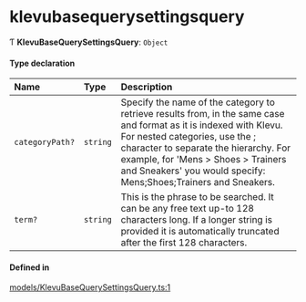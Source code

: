 # klevubasequerysettingsquery
      
Ƭ **KlevuBaseQuerySettingsQuery**: `Object`

#### Type declaration

| Name | Type | Description |
| :------ | :------ | :------ |
| `categoryPath?` | `string` | Specify the name of the category to retrieve results from, in the same case and format as it is indexed with Klevu.  For nested categories, use the ; character to separate the hierarchy. For example, for 'Mens > Shoes > Trainers and Sneakers' you would specify: Mens;Shoes;Trainers and Sneakers. |
| `term?` | `string` | This is the phrase to be searched. It can be any free text up-to 128 characters long. If a longer string is provided it is automatically truncated after the first 128 characters. |

#### Defined in

[models/KlevuBaseQuerySettingsQuery.ts:1](https://github.com/klevultd/frontend-sdk/blob/1b37b18/packages/klevu-core/src/models/KlevuBaseQuerySettingsQuery.ts#L1)

